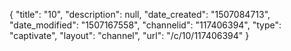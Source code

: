 {
    "title": "10",
    "description": null,
    "date_created": "1507084713",
    "date_modified": "1507167558",
    "channelid": "117406394",
    "type": "captivate",
    "layout": "channel",
    "url": "\/c\/10\/117406394"
}